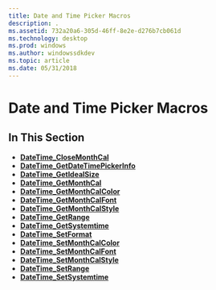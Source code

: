```yaml
---
title: Date and Time Picker Macros
description: .
ms.assetid: 732a20a6-305d-46ff-8e2e-d276b7cb061d
ms.technology: desktop
ms.prod: windows
ms.author: windowssdkdev
ms.topic: article
ms.date: 05/31/2018
---
```


# Date and Time Picker Macros

## In This Section

-   [**DateTime\_CloseMonthCal**](/windows/desktop/api/Commctrl/nf-commctrl-datetime_closemonthcal)
-   [**DateTime\_GetDateTimePickerInfo**](/windows/desktop/api/Commctrl/nf-commctrl-datetime_getdatetimepickerinfo)
-   [**DateTime\_GetIdealSize**](/windows/desktop/api/Commctrl/nf-commctrl-datetime_getidealsize)
-   [**DateTime\_GetMonthCal**](/windows/desktop/api/Commctrl/nf-commctrl-datetime_getmonthcal)
-   [**DateTime\_GetMonthCalColor**](/windows/desktop/api/Commctrl/nf-commctrl-datetime_getmonthcalcolor)
-   [**DateTime\_GetMonthCalFont**](/windows/desktop/api/Commctrl/nf-commctrl-datetime_getmonthcalfont)
-   [**DateTime\_GetMonthCalStyle**](/windows/desktop/api/Commctrl/nf-commctrl-datetime_getmonthcalstyle)
-   [**DateTime\_GetRange**](/windows/desktop/api/Commctrl/nf-commctrl-datetime_getrange)
-   [**DateTime\_GetSystemtime**](/windows/desktop/api/Commctrl/nf-commctrl-datetime_getsystemtime)
-   [**DateTime\_SetFormat**](/windows/desktop/api/Commctrl/nf-commctrl-datetime_setformat)
-   [**DateTime\_SetMonthCalColor**](/windows/desktop/api/Commctrl/nf-commctrl-datetime_setmonthcalcolor)
-   [**DateTime\_SetMonthCalFont**](/windows/desktop/api/Commctrl/nf-commctrl-datetime_setmonthcalfont)
-   [**DateTime\_SetMonthCalStyle**](/windows/desktop/api/Commctrl/nf-commctrl-datetime_setmonthcalstyle)
-   [**DateTime\_SetRange**](/windows/desktop/api/Commctrl/nf-commctrl-datetime_setrange)
-   [**DateTime\_SetSystemtime**](/windows/desktop/api/Commctrl/nf-commctrl-datetime_setsystemtime)

 

 




